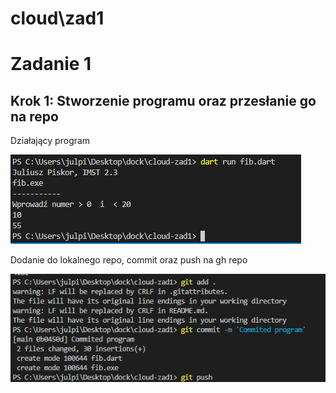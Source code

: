# cloud\zad1

# Zadanie 1

## Krok 1: Stworzenie programu oraz przesłanie go na repo

Działający program

![Działający program](screens/scr0.png)

Dodanie do lokalnego repo, commit oraz push na gh repo

![Dodanie do lokalnego repo, commit oraz push na gh repo](screens/scr1.png)
